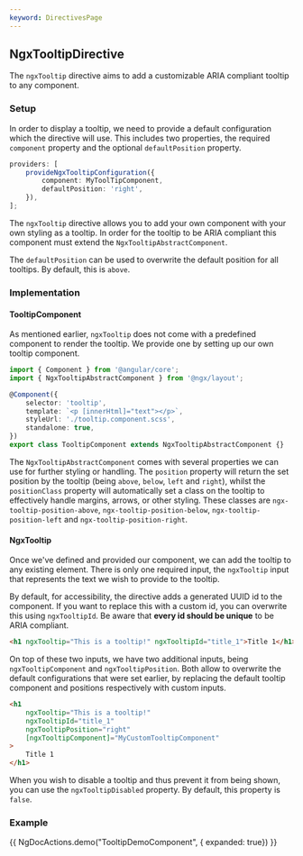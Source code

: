 ```yaml
---
keyword: DirectivesPage
---
```


## NgxTooltipDirective

The `ngxTooltip` directive aims to add a customizable ARIA compliant tooltip to any component.

### Setup

In order to display a tooltip, we need to provide a default configuration which the directive will use. This includes two properties, the required `component` property and the optional `defaultPosition` property.

```ts
providers: [
	provideNgxTooltipConfiguration({
		component: MyToolTipComponent,
		defaultPosition: 'right',
	}),
];
```

The `ngxTooltip` directive allows you to add your own component with your own styling as a tooltip. In order for the tooltip to be ARIA compliant this component must extend the `NgxTooltipAbstractComponent`.

The `defaultPosition` can be used to overwrite the default position for all tooltips. By default, this is `above`.

### Implementation

#### TooltipComponent

As mentioned earlier, `ngxTooltip` does not come with a predefined component to render the tooltip. We provide one by setting up our own tooltip component.

```ts
import { Component } from '@angular/core';
import { NgxTooltipAbstractComponent } from '@ngx/layout';

@Component({
	selector: 'tooltip',
	template: `<p [innerHtml]="text"></p>`,
	styleUrl: './tooltip.component.scss',
	standalone: true,
})
export class TooltipComponent extends NgxTooltipAbstractComponent {}
```

The `NgxTooltipAbstractComponent` comes with several properties we can use for further styling or handling. The `position` property will return the set position by the tooltip (being `above`, `below`, `left` and `right`), whilst the `positionClass` property will automatically set a class on the tooltip to effectively handle margins, arrows, or other styling. These classes are `ngx-tooltip-position-above`, `ngx-tooltip-position-below`, `ngx-tooltip-position-left` and `ngx-tooltip-position-right`.

#### NgxTooltip

Once we've defined and provided our component, we can add the tooltip to any existing element. There is only one required input, the `ngxTooltip` input that represents the text we wish to provide to the tooltip.

By default, for accessibility, the directive adds a generated UUID id to the component. If you want to replace this with a custom id, you can overwrite this using `ngxTooltipId`. Be aware that **every id should be unique** to be ARIA compliant.

```html
<h1 ngxTooltip="This is a tooltip!" ngxTooltipId="title_1">Title 1</h1>
```

On top of these two inputs, we have two additional inputs, being `ngxTooltipComponent` and `ngxTooltipPosition`. Both allow to overwrite the default configurations that were set earlier, by replacing the default tooltip component and positions respectively with custom inputs.

```html
<h1
	ngxTooltip="This is a tooltip!"
	ngxTooltipId="title_1"
	ngxTooltipPosition="right"
	[ngxTooltipComponent]="MyCustomTooltipComponent"
>
	Title 1
</h1>
```

When you wish to disable a tooltip and thus prevent it from being shown, you can use the `ngxTooltipDisabled` property. By default, this property is `false`.

### Example

{{ NgDocActions.demo("TooltipDemoComponent", { expanded: true}) }}
